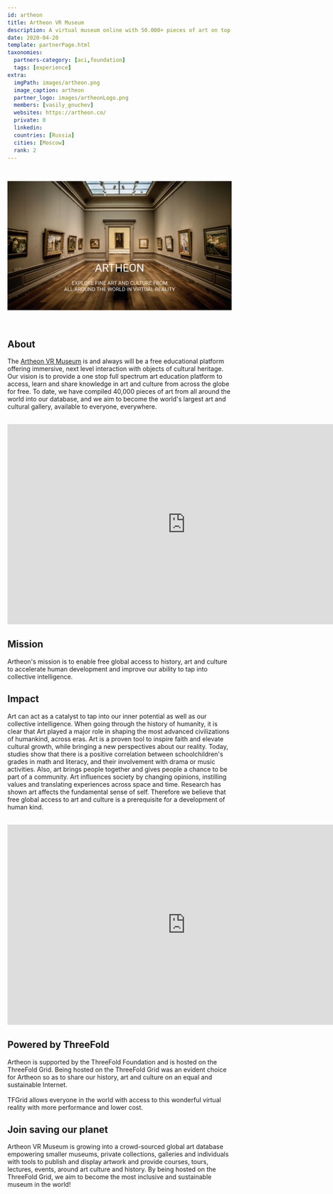 ```yaml
---
id: artheon
title: Artheon VR Museum
description: A virtual museum online with 50.000+ pieces of art on top of TF Grid.
date: 2020-04-20
template: partnerPage.html
taxonomies:
  partners-category: [aci,foundation]
  tags: [experience]
extra:
  imgPath: images/artheon.png
  image_caption: artheon
  partner_logo: images/artheonLogo.png
  members: [vasily_gnuchev]
  websites: https://artheon.co/
  private: 0
  linkedin:
  countries: [Russia]
  cities: [Moscow]
  rank: 2
---
```


<br/>

![artheon](/images/artheon2.jpg)

<br/>

## About

The [Artheon VR Museum](https://artheon.co/) is and always will be a free educational platform offering immersive, next level interaction with objects of cultural heritage. Our vision is to provide a one stop full spectrum art education platform to access, learn and share knowledge in art and culture from across the globe for free. To date, we have compiled 40,000 pieces of art from all around the world into our database, and we aim to become the world's largest art and cultural gallery, available to everyone, everywhere.

<BR>

<iframe src="https://player.vimeo.com/video/412681114" width="800" height="450" frameborder="0" allow="autoplay; fullscreen" allowfullscreen></iframe>

<BR>

## Mission

Artheon's mission is to enable free global access to history, art and culture to accelerate human development and improve our ability to tap into collective intelligence.

## Impact

Art can act as a catalyst to tap into our inner potential as well as our collective intelligence. When going through the history of humanity, it is clear that Art played a major role in shaping the most advanced civilizations of humankind, across eras. Art is a proven tool to inspire faith and elevate cultural growth, while bringing a new perspectives about our reality. Today, studies show that there is a positive correlation between schoolchildren's grades in math and literacy, and their involvement with drama or music activities. Also, art brings people together and gives people a chance to be part of a community. Art influences society by changing opinions, instilling values and translating experiences across space and time. Research has shown art affects the fundamental sense of self. Therefore we believe that free global access to art and culture is a prerequisite for a development of human kind.

<BR>

<iframe width="800" height="450" src="https://www.youtube.com/embed/Ofk22N2Ew1k" title="YouTube video player" frameborder="0" allow="accelerometer; autoplay; clipboard-write; encrypted-media; gyroscope; picture-in-picture" allowfullscreen></iframe>

<BR>

## Powered by ThreeFold

Artheon is supported by the ThreeFold Foundation and is hosted on the ThreeFold Grid. Being hosted on the ThreeFold Grid was an evident choice for Artheon so as to share our history, art and culture on an equal and sustainable Internet.
<br/>
<br/>
TFGrid allows everyone in the world with access to this wonderful virtual reality with more performance and lower cost.

## Join saving our planet

Artheon VR Museum is growing into a crowd-sourced global art database empowering smaller museums, private collections, galleries and individuals with tools to publish and display artwork and provide courses, tours, lectures, events, around art culture and history. By being hosted on the ThreeFold Grid, we aim to become the most inclusive and sustainable museum in the world!

<!-- ## Support this project

Artheon is included in ThreeFold’s [Token Distribution Event (TDE)](https://library.threefold.me/info/tfgrid/#/tdeoverview)</a> for the impact it brings to our planet, humanity and the ThreeFold Grid.
The ThreeFold Token (TFT) represents a unit of capacity on the new Internet and is created only when new capacity is added to the ThreeFold Grid.
Each project on the TDE benefits from TFT fund allocations. You can buy TFT's and support Artheon, and the growth of a new Conscious Internet. -->

<!-- ### Roadmap
- Q4 2020
  - Integration with ThreeFold Grid -->
